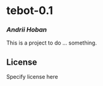 # tebot-0.1
### _Andrii Hoban_

This is a project to do ... something.

## License

Specify license here


